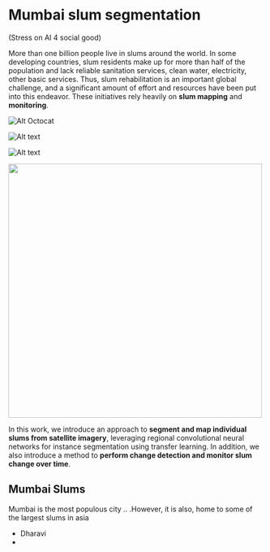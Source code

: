# Mumbai slum segmentation

(Stress on AI 4 social good)

More than one billion people live in slums around the world. In some developing
countries, slum residents make up for more than half of the population and lack
reliable sanitation services, clean water, electricity, other basic services. Thus, slum
rehabilitation is an important global challenge, and a significant
amount of effort and resources have been put into this endeavor. These initiatives
rely heavily on **slum mapping** and **monitoring**.


![Alt Octocat](https://assets-cdn.github.com/images/icons/emoji/octocat.png)

![Alt text](https://github.com/cbsudux/Mumbai-slum-segmentation/blob/master/assets/images/intro.png)

![Alt text](https://github.com/cbsudux/Mumbai-slum-segmentation/blob/master/assets/images/intro-min.jpg)


<img src="https://github.com/cbsudux/Mumbai-slum-segmentation/blob/master/intro.jpg" width = "500">


In this work, we introduce an approach to **segment and map individual slums from
satellite imagery**, leveraging regional convolutional neural networks for instance
segmentation using transfer learning. In addition, we also introduce a method to
**perform change detection and monitor slum change over time**.


## Mumbai Slums

Mumbai is the most populous city .. .However, it is also, home to some of the largest slums in asia

- Dharavi
- 
